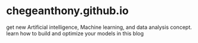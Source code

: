 # chegeanthony.github.io
get new Artificial intelligence, Machine learning, and data analysis concept. learn how to build and optimize your models in this blog 

